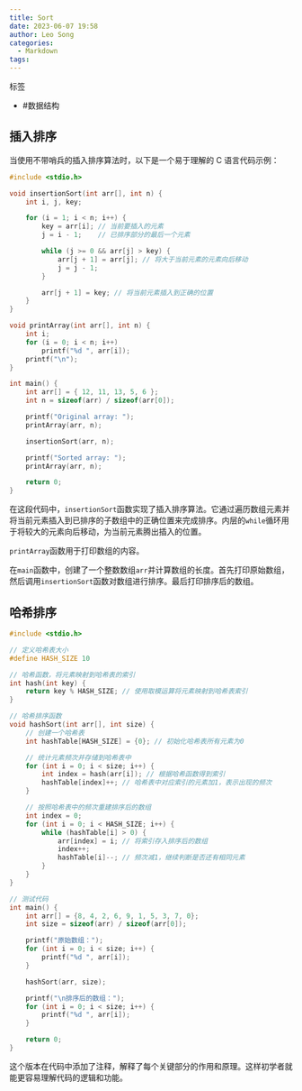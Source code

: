 ```yaml
---
title: Sort
date: 2023-06-07 19:58
author: Leo Song
categories:
  - Markdown
tags:
---
```


标签

- #数据结构

## 插入排序

当使用不带哨兵的插入排序算法时，以下是一个易于理解的 C 语言代码示例：

```c
#include <stdio.h>

void insertionSort(int arr[], int n) {
    int i, j, key;

    for (i = 1; i < n; i++) {
        key = arr[i]; // 当前要插入的元素
        j = i - 1;    // 已排序部分的最后一个元素

        while (j >= 0 && arr[j] > key) {
            arr[j + 1] = arr[j]; // 将大于当前元素的元素向后移动
            j = j - 1;
        }

        arr[j + 1] = key; // 将当前元素插入到正确的位置
    }
}

void printArray(int arr[], int n) {
    int i;
    for (i = 0; i < n; i++)
        printf("%d ", arr[i]);
    printf("\n");
}

int main() {
    int arr[] = { 12, 11, 13, 5, 6 };
    int n = sizeof(arr) / sizeof(arr[0]);

    printf("Original array: ");
    printArray(arr, n);

    insertionSort(arr, n);

    printf("Sorted array: ");
    printArray(arr, n);

    return 0;
}
```

在这段代码中，`insertionSort`函数实现了插入排序算法。它通过遍历数组元素并将当前元素插入到已排序的子数组中的正确位置来完成排序。内层的`while`循环用于将较大的元素向后移动，为当前元素腾出插入的位置。

`printArray`函数用于打印数组的内容。

在`main`函数中，创建了一个整数数组`arr`并计算数组的长度。首先打印原始数组，然后调用`insertionSort`函数对数组进行排序。最后打印排序后的数组。

## 哈希排序

```c
#include <stdio.h>

// 定义哈希表大小
#define HASH_SIZE 10

// 哈希函数，将元素映射到哈希表的索引
int hash(int key) {
    return key % HASH_SIZE; // 使用取模运算将元素映射到哈希表索引
}

// 哈希排序函数
void hashSort(int arr[], int size) {
    // 创建一个哈希表
    int hashTable[HASH_SIZE] = {0}; // 初始化哈希表所有元素为0

    // 统计元素频次并存储到哈希表中
    for (int i = 0; i < size; i++) {
        int index = hash(arr[i]); // 根据哈希函数得到索引
        hashTable[index]++; // 哈希表中对应索引的元素加1，表示出现的频次
    }

    // 按照哈希表中的频次重建排序后的数组
    int index = 0;
    for (int i = 0; i < HASH_SIZE; i++) {
        while (hashTable[i] > 0) {
            arr[index] = i; // 将索引存入排序后的数组
            index++;
            hashTable[i]--; // 频次减1，继续判断是否还有相同元素
        }
    }
}

// 测试代码
int main() {
    int arr[] = {8, 4, 2, 6, 9, 1, 5, 3, 7, 0};
    int size = sizeof(arr) / sizeof(arr[0]);

    printf("原始数组：");
    for (int i = 0; i < size; i++) {
        printf("%d ", arr[i]);
    }

    hashSort(arr, size);

    printf("\n排序后的数组：");
    for (int i = 0; i < size; i++) {
        printf("%d ", arr[i]);
    }

    return 0;
}
```

这个版本在代码中添加了注释，解释了每个关键部分的作用和原理。这样初学者就能更容易理解代码的逻辑和功能。
